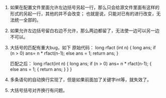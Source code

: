 1. 如果在配置文件里面允许左边括号另起一行，那么只会给源文件里面有这样的形式的另起一行，其他的并不会改变；
   也就是说，只能对已有的进行改变，无法统一全部的。
2. 如果允许左边括号留白右边不允许，那么两边都留了，无法使一边可以另一边不可以。
3. 大括号的匹配有重大bug，如下
    原始代码：
    long rfact	(int n)
    {
        long ans;
        if (n > 0) ans= n * rfact(n-1);
        else ans = 1;
        return ans;
    }

    匹配之后：
    long rfact(int n)
    {
        long ans;
        if (n > 0) ans= n * rfact(n-1);
        {
            else ans = 1;
            {
                return ans;
            }
        }
    }

4. 多条语句的自动换行实现了，但是如果前面加了关键字int等，就失效了。
5. 大括号括号对齐换行有问题。